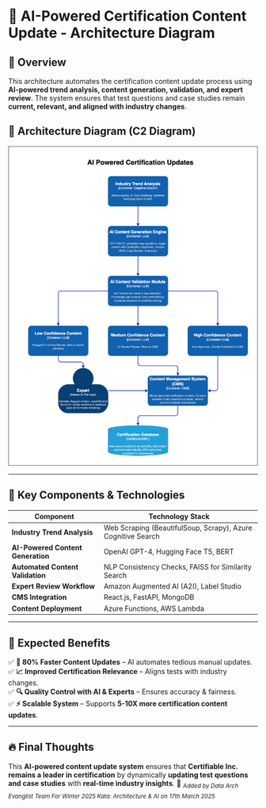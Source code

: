 # 🚀 AI-Powered Certification Content Update - Architecture Diagram

## **🔹 Overview**
This architecture automates the certification content update process using **AI-powered trend analysis, content generation, validation, and expert review**. The system ensures that test questions and case studies remain **current, relevant, and aligned with industry changes**.

## **📌 Architecture Diagram (C2 Diagram)**

![img.png](../images/C2_Content_Update.png)

---

## **🔹 Key Components & Technologies**

| **Component** | **Technology Stack** |
|--------------|---------------------|
| **Industry Trend Analysis** | Web Scraping (BeautifulSoup, Scrapy), Azure Cognitive Search |
| **AI-Powered Content Generation** | OpenAI GPT-4, Hugging Face T5, BERT |
| **Automated Content Validation** | NLP Consistency Checks, FAISS for Similarity Search |
| **Expert Review Workflow** | Amazon Augmented AI (A2I), Label Studio |
| **CMS Integration** | React.js, FastAPI, MongoDB |
| **Content Deployment** | Azure Functions, AWS Lambda |

---

## **🎯 Expected Benefits**
✅ **🚀 80% Faster Content Updates** – AI automates tedious manual updates.  
✅ **📈 Improved Certification Relevance** – Aligns tests with industry changes.  
✅ **🔍 Quality Control with AI & Experts** – Ensures accuracy & fairness.  
✅ **⚡ Scalable System** – Supports **5-10X more certification content updates**.

---

## **🔥 Final Thoughts**
This **AI-powered content update system** ensures that **Certifiable Inc. remains a leader in certification** by dynamically **updating test questions and case studies** with **real-time industry insights**. 🚀
<sub>*Added by Data Arch Evanglist Team For Winter 2025 Kata: Architecture & AI on 17th March 2025*</sub>